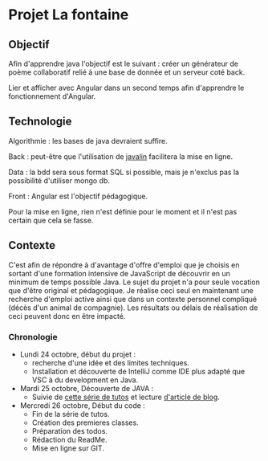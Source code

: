# Projet La fontaine #

## Objectif ##

Afin d'apprendre java l'objectif est le suivant : créer un générateur de poème collaboratif relié à une base de donnée et un serveur coté back.

Lier et afficher avec Angular dans un second temps afin d'apprendre le fonctionnement d'Angular.

## Technologie ##

Algorithmie : les bases de java devraient suffire.

Back : peut-être que l'utilisation de [javalin](https://javalin.io/) facilitera la mise en ligne.

Data : la bdd sera sous format SQL si possible, mais je n'exclus pas la possibilité d'utiliser mongo db.

Front : Angular est l'objectif pédagogique.

Pour la mise en ligne, rien n'est définie pour le moment et il n'est pas certain que cela se fasse.

## Contexte ##

C'est afin de répondre à d'avantage d'offre d'emploi que je choisis en sortant d'une formation intensive de JavaScript de découvrir en un minimum de temps possible Java.
Le sujet du projet n'a pour seule vocation que d'être original et pédagogique.
Je réalise ceci seul en maintenant une recherche d'emploi active ainsi que dans un contexte personnel compliqué (décès d'un animal de compagnie). Les résultats ou délais de réalisation de ceci peuvent donc en être impacté.


### Chronologie ###

- Lundi 24 octobre, début du projet : 
  - recherche d'une idée et des limites techniques.
  - Installation et découverte de IntelliJ comme IDE plus adapté que VSC à du development en Java.
- Mardi 25 octobre, Découverte de JAVA : 
  - Suivie de [cette série de tutos](https://www.youtube.com/watch?v=qWb_DsW0q2g&list=PLMS9Cy4Enq5LKYxJmD1ZIu3C7f3vA00hM) et lecture [d'article de blog](https://www.digitalocean.com/community/tutorials/public-static-void-main-string-args-java-main-method).
- Mercredi 26 octobre, Début du code :
  - Fin de la série de tutos. 
  - Création des premieres classes.
  - Préparation des todos.
  - Rédaction du ReadMe.
  - Mise en ligne sur GIT.
